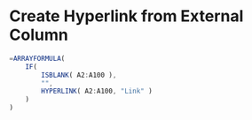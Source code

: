 #  Create Hyperlink from External Column
```JavaScript
=ARRAYFORMULA(
    IF(
        ISBLANK( A2:A100 ),
        "",
        HYPERLINK( A2:A100, "Link" )
    )
)
```